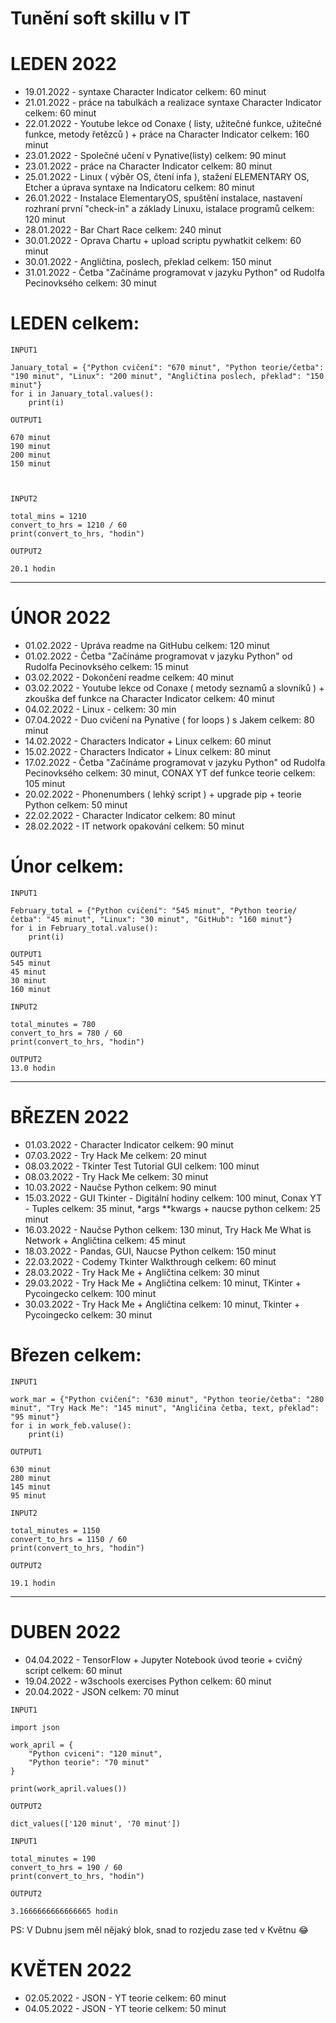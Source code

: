  # Tunění soft skillu v IT

# LEDEN 2022



- 19.01.2022 - syntaxe Character Indicator celkem: 60 minut
- 21.01.2022 - práce na tabulkách a realizace syntaxe Character Indicator celkem: 60 minut
- 22.01.2022 - Youtube lekce od Conaxe ( listy, užitečné funkce, užitečné funkce, metody řetězců ) + práce na Character Indicator
	     celkem: 160 minut
- 23.01.2022 - Společné učení v Pynative(listy) celkem: 90 minut
- 23.01.2022 - práce na Character Indicator celkem: 80 minut
- 25.01.2022 - Linux ( výběr OS, čtení infa ), stažení ELEMENTARY OS, Etcher a úprava syntaxe na Indicatoru celkem: 80 minut
- 26.01.2022 - Instalace ElementaryOS, spuštění instalace, nastavení rozhraní první "check-in" a základy Linuxu, istalace programů celkem: 120 minut
- 28.01.2022 - Bar Chart Race celkem: 240 minut
- 30.01.2022 - Oprava Chartu + upload scriptu pywhatkit celkem: 60 minut
- 30.01.2022 - Angličtina, poslech, překlad celkem: 150 minut
- 31.01.2022 - Četba "Začínáme programovat v jazyku Python" od Rudolfa Pecinovksého celkem: 30 minut

# LEDEN celkem:

```
INPUT1

January_total = {"Python cvičení": "670 minut", "Python teorie/četba": "190 minut", "Linux": "200 minut", "Angličtina poslech, překlad": "150 minut"}
for i in January_total.values():
    print(i)

OUTPUT1

670 minut
190 minut
200 minut
150 minut



INPUT2

total_mins = 1210
convert_to_hrs = 1210 / 60
print(convert_to_hrs, "hodin")

OUTPUT2

20.1 hodin
```

---

# ÚNOR 2022

- 01.02.2022 - Upráva readme na GitHubu celkem: 120 minut
- 01.02.2022 - Četba "Začínáme programovat v jazyku Python" od Rudolfa Pecinovksého celkem: 15 minut
- 03.02.2022 - Dokončení readme celkem: 40 minut
- 03.02.2022 - Youtube lekce od Conaxe ( metody seznamů a slovníků ) + zkouška def funkce na Character Indicator celkem: 40 minut
- 04.02.2022 - Linux - celkem: 30 min
- 07.04.2022 - Duo cvičení na Pynative ( for loops ) s Jakem celkem: 80 minut
- 14.02.2022 - Characters Indicator + Linux celkem: 60 minut
- 15.02.2022 - Characters Indicator + Linux celkem: 80 minut
- 17.02.2022 -  Četba "Začínáme programovat v jazyku Python" od Rudolfa Pecinovksého celkem: 30 minut, CONAX YT def funkce teorie celkem: 105 minut
- 20.02.2022 - Phonenumbers ( lehký script ) + upgrade pip + teorie Python celkem: 50 minut
- 22.02.2022 - Character Indicator celkem: 80 minut
- 28.02.2022 - IT network opakování celkem: 50 minut

# Únor celkem:

```
INPUT1

February_total = {"Python cvičení": "545 minut", "Python teorie/četba": "45 minut", "Linux": "30 minut", "GitHub": "160 minut"}
for i in February_total.valuse():
	print(i)

OUTPUT1
545 minut
45 minut
30 minut
160 minut

INPUT2

total_minutes = 780
convert_to_hrs = 780 / 60
print(convert_to_hrs, "hodin")

OUTPUT2
13.0 hodin

```

---

# BŘEZEN 2022

- 01.03.2022 - Character Indicator celkem: 90 minut
- 07.03.2022 - Try Hack Me celkem: 20 minut
- 08.03.2022 - Tkinter Test Tutorial GUI celkem: 100 minut
- 08.03.2022 - Try Hack Me celkem: 30 minut
- 10.03.2022 - Naučse Python celkem: 90 minut
- 15.03.2022 - GUI Tkinter - Digitální hodiny celkem: 100 minut, Conax YT - Tuples celkem: 35 minut, *args **kwargs + naucse python celkem: 25 minut
- 16.03.2022 - Naučse Python celkem: 130 minut, Try Hack Me What is Network + Angličtina celkem: 45 minut
- 18.03.2022 - Pandas, GUI, Naucse Python celkem: 150 minut
- 22.03.2022 - Codemy Tkinter Walkthrough celkem: 60 minut
- 28.03.2022 - Try Hack Me + Angličtina celkem: 30 minut
- 29.03.2022 - Try Hack Me + Angličtina celkem: 10 minut, TKinter + Pycoingecko celkem: 100 minut
- 30.03.2022 - Try Hack Me + Angličtina celkem: 10 minut, Tkinter + Pycoingecko celkem: 30 minut

# Březen celkem:

```
INPUT1

work_mar = {"Python cvičení": "630 minut", "Python teorie/četba": "280 minut", "Try Hack Me": "145 minut", "Angličina četba, text, překlad": "95 minut"}
for i in work_feb.valuse():
	print(i)

OUTPUT1

630 minut
280 minut
145 minut
95 minut

INPUT2

total_minutes = 1150
convert_to_hrs = 1150 / 60
print(convert_to_hrs, "hodin")

OUTPUT2

19.1 hodin
```
---

# DUBEN 2022

- 04.04.2022 - TensorFlow + Jupyter Notebook úvod teorie + cvičný script celkem: 60 minut
- 19.04.2022 - w3schools exercises Python celkem: 60 minut
- 20.04.2022 - JSON celkem: 70 minut

```
INPUT1

import json

work_april = {
    "Python cviceni": "120 minut",
    "Python teorie": "70 minut"
}

print(work_april.values())

OUTPUT2

dict_values(['120 minut', '70 minut'])

INPUT1

total_minutes = 190
convert_to_hrs = 190 / 60
print(convert_to_hrs, "hodin")

OUTPUT2

3.1666666666666665 hodin
```
PS: V Dubnu jsem měl nějaký blok, snad to rozjedu zase ted v Květnu 😂

# KVĚTEN 2022

- 02.05.2022 - JSON - YT teorie celkem: 60 minut
- 04.05.2022 - JSON - YT teorie celkem: 50 minut

